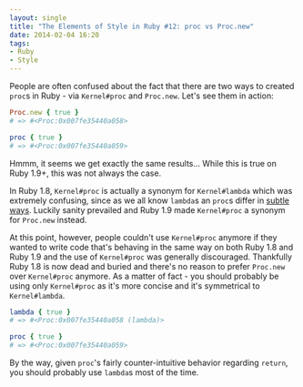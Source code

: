 ```yaml
---
layout: single
title: "The Elements of Style in Ruby #12: proc vs Proc.new"
date: 2014-02-04 16:20
tags:
- Ruby
- Style
---
```


People are often confused about the fact that there are two ways to created `proc`s in Ruby -
via `Kernel#proc` and `Proc.new`. Let's see them in action:

``` ruby
Proc.new { true }
# => #<Proc:0x007fe35440a058>

proc { true }
# => #<Proc:0x007fe35440a059>
```

Hmmm, it seems we get exactly the same results... While this is true
on Ruby 1.9+, this was not always the case.

In Ruby 1.8, `Kernel#proc` is actually a synonym for `Kernel#lambda`
which was extremely confusing, since as we all know `lambda`s an
`proc`s differ in
[subtle ways](http://stackoverflow.com/questions/626/when-to-use-lambda-when-to-use-proc-new). Luckily
sanity prevailed and Ruby 1.9 made `Kernel#proc` a synonym for
`Proc.new` instead.

At this point, however, people couldn't use `Kernel#proc` anymore if they
wanted to write code that's behaving in the same way on both Ruby 1.8
and Ruby 1.9 and the use of `Kernel#proc` was generally discouraged.
Thankfully Ruby 1.8 is now dead and buried and there's no reason to prefer
`Proc.new` over `Kernel#proc` anymore.  As a matter of fact - you
should probably be using only `Kernel#proc` as it's more concise and
it's symmetrical to `Kernel#lambda`.

``` ruby
lambda { true }
# => #<Proc:0x007fe35440a058 (lambda)>

proc { true }
# => #<Proc:0x007fe35440a059>
```

By the way, given `proc`'s fairly counter-intuitive behavior regarding `return`, you should probably
use `lambda`s most of the time.
